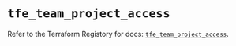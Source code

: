 # `tfe_team_project_access`

Refer to the Terraform Registory for docs: [`tfe_team_project_access`](https://www.terraform.io/docs/providers/tfe/r/team_project_access).
